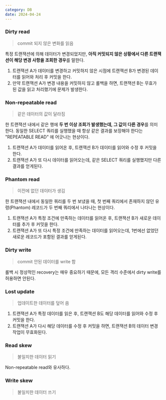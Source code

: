 ```yaml
---
category: DB
date: 2024-04-24
---
```


### Dirty read

> commit 되지 않은 변화를 읽음
> 

특정 트랜잭션에 의해 데이터가 변경되었지만, **아직 커밋되지 않은 상황에서 다른 트랜잭션이 해당 변경 사항을 조회한 경우**를 말한다.

1. 트랜잭션 A가 데이터를 변경하고 커밋하지 않은 시점에 트랜잭션 B가 변경된 데이터를 읽어와 처리 후 커밋을 한다.
2. 만약 트랜잭션 A가 변경 내용을 커밋하지 않고 롤백을 하면, 트랜잭션 B는 무효가 된 값을 읽고 처리했기에 문제가 발생한다.

### Non-repeatable read

> 같은 데이터의 값이 달라짐
> 

한 트랜잭션 내에서 같은 행에 **두 번 이상 조회가 발생했는데, 그 값이 다른 경우**를 의미한다. 동일한 SELECT 쿼리를 실행했을 때 항상 같은 결과를 보장해야 한다는 "REPEATABLE READ" 에 어긋나는 현상이다.

1. 트랜잭션 A가 데이터를 읽어온 후, 트랜잭션 B가 데이터를 읽어와 수정 후 커밋을 한다.
2. 트랜잭션 A가 또 다시 데이터를 읽어오는데, 같은 SELECT 쿼리를 실행했지만 다른 결과를 얻게된다.

### Phantom read

> 이전에 없던 데이터가 생김
> 

한 트랜잭션 내에서 동일한 쿼리를 두 번 보냈을 때, 첫 번째 쿼리에서 존재하지 않던 유령(Phantom) 레코드가 두 번째 쿼리에서 나타나는 현상이다.

1. 트랜잭션 A가 특정 조건에 만족하는 데이터를 읽어온 후, 트랜잭션 B가 새로운 데이터를 추가 후 커밋을 한다.
2. 트랜잭션 A가 또 다시 특정 조건에 만족하는 데이터를 읽어오는데, 1번에선 없었던 새로운 레코드가 포함된 결과를 얻게된다.

### Dirty write

> commit 안된 데이터를 write 함
> 

롤백 시 정상적인 recovery는 매우 중요하기 때문에, 모든 격리 수준에서 dirty write를 허용하면 안된다.

### Lost update

> 업데이트한 데이터를 덮어 씀
> 
1. 트랜잭션 A가 특정 데이터를 읽은 후, 트랜잭션 B도 해당 데이터를 읽어와 수정 후 커밋을 한다.
2. 트랜잭션 A가 다시 해당 데이터를 수정 후 커밋을 하면, 트랜잭션 B의 데이터 변경 작업이 무효화된다.

### Read skew

> 불일치한 데이터 읽기
> 

Non-repeatable read와 유사하다.

### Write skew

> 불일치한 데이터 쓰기